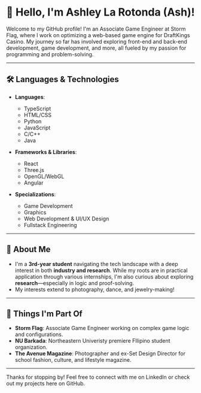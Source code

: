 # 👋 Hello, I'm Ashley La Rotonda (Ash)!

Welcome to my GitHub profile! I'm an Associate Game Engineer at Storm Flag, where I work on optimizing a web-based game engine for DraftKings Casino. My journey so far has involved exploring front-end and back-end development, game development, and more, all fueled by my passion for programming and problem-solving.

---

## 🛠️ Languages & Technologies

- **Languages**: 
  - TypeScript
  - HTML/CSS
  - Python
  - JavaScript
  - C/C++
  - Java

- **Frameworks & Libraries**:
  - React
  - Three.js
  - OpenGL/WebGL
  - Angular

- **Specializations**:
  - Game Development
  - Graphics
  - Web Development & UI/UX Design
  - Fullstack Engineering

---

## 🌱 About Me

- I'm a **3rd-year student** navigating the tech landscape with a deep interest in both **industry and research**. While my roots are in practical application through various internships, I'm also curious about exploring **research**—especially in logic and proof-solving.
- My interests extend to photography, dance, and jewelry-making!

---

## 🚀 Things I'm Part Of

- **Storm Flag**: Associate Game Engineer working on complex game logic and configurations.
- **NU Barkada**: Northeastern Univeristy premiere FIlipino student organization.
- **The Avenue Magazine**: Photographer and ex-Set Design Director for school fashion, culture, and lifestyle magazine.

---

Thanks for stopping by! Feel free to connect with me on LinkedIn or check out my projects here on GitHub.
